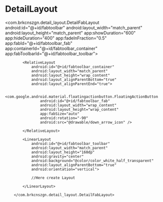 # DetailLayout


  
  
  <com.brkcnszgn.detail_layout.DetailFabLayout
            android:id="@+id/fabtoolbar"
            android:layout_width="match_parent"
            android:layout_height="match_parent"
            app:showDuration="600"
            app:hideDuration="400"
            app:fadeInFraction="0.5"
            app:fabId="@+id/fabtoolbar_fab"
            app:containerId="@+id/fabtoolbar_container"
            app:fabToolbarId="@+id/fabtoolbar_toolbar">


            <RelativeLayout
                android:id="@+id/fabtoolbar_container"
                android:layout_width="match_parent"
                android:layout_height="wrap_content"
                android:layout_alignParentBottom="true"
                android:layout_alignParentEnd="true">

                <com.google.android.material.floatingactionbutton.FloatingActionButton
                    android:id="@+id/fabtoolbar_fab"
                    android:layout_width="wrap_content"
                    android:layout_height="wrap_content"
                    app:fabSize="auto"
                    android:rotation="-90"
                    android:src="@drawable/down_arrow_icon" />

            </RelativeLayout>

            <LinearLayout
                android:id="@+id/fabtoolbar_toolbar"
                android:layout_width="match_parent"
                android:layout_height="160dp"
                android:gravity="center"
                android:background="@color/color_white_half_transparent"
                android:layout_alignParentBottom="true"
                android:orientation="vertical">

                //Here create Layout

            </LinearLayout>

        </com.brkcnszgn.detail_layout.DetailFabLayout>
